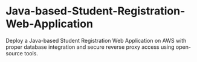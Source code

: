 # Java-based-Student-Registration-Web-Application
Deploy a Java-based Student Registration Web Application on AWS with proper  database integration and secure reverse proxy access using open-source tools.
